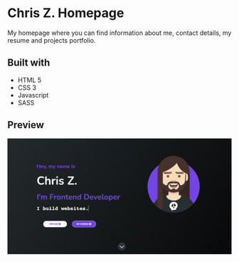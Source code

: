 # Chris Z. Homepage

My homepage where you can find information about me, contact details, my resume and projects portfolio.

## Built with

- HTML 5
- CSS 3
- Javascript
- SASS


## Preview

![Project Image](https://github.com/Chris-Z-85/homepage/blob/main/homepage.png?raw=true)

